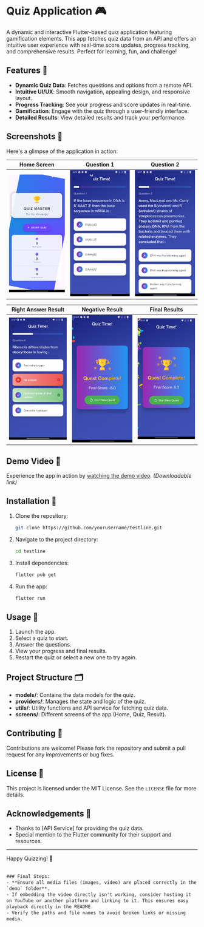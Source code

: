 # Quiz Application 🎮

A dynamic and interactive Flutter-based quiz application featuring gamification elements. This app fetches quiz data from an API and offers an intuitive user experience with real-time score updates, progress tracking, and comprehensive results. Perfect for learning, fun, and challenge!

## Features 🌟

- **Dynamic Quiz Data**: Fetches questions and options from a remote API.
- **Intuitive UI/UX**: Smooth navigation, appealing design, and responsive layout.
- **Progress Tracking**: See your progress and score updates in real-time.
- **Gamification**: Engage with the quiz through a user-friendly interface.
- **Detailed Results**: View detailed results and track your performance.

## Screenshots 📸

Here's a glimpse of the application in action:

| Home Screen                  | Question 1                   | Question 2                   |
|------------------------------|------------------------------|------------------------------|
| ![Home Screen](demo/home.jpg) | ![Question 1](demo/q1.jpg)    | ![Question 2](demo/q2.jpg)    |

| Right Answer Result          | Negative Result              | Final Results                |
|------------------------------|------------------------------|------------------------------|
| ![Right Answer](demo/rw.jpg)  | ![Negative Result](demo/negresult.jpg) | ![Final Results](demo/result.jpg) |

## Demo Video 🎥

Experience the app in action by [watching the demo video](demo/demo.mp4). *(Downloadable link)*

## Installation 🚀

1. Clone the repository:
   ```bash
   git clone https://github.com/yourusername/testline.git
   ```
2. Navigate to the project directory:
   ```bash
   cd testline
   ```
3. Install dependencies:
   ```bash
   flutter pub get
   ```
4. Run the app:
   ```bash
   flutter run
   ```

## Usage 📖

1. Launch the app.
2. Select a quiz to start.
3. Answer the questions.
4. View your progress and final results.
5. Restart the quiz or select a new one to try again.

## Project Structure 🗂

- **models/**: Contains the data models for the quiz.
- **providers/**: Manages the state and logic of the quiz.
- **utils/**: Utility functions and API service for fetching quiz data.
- **screens/**: Different screens of the app (Home, Quiz, Result).

## Contributing 🤝

Contributions are welcome! Please fork the repository and submit a pull request for any improvements or bug fixes.

## License 📜

This project is licensed under the MIT License. See the `LICENSE` file for more details.

## Acknowledgements 🙌

- Thanks to [API Service] for providing the quiz data.
- Special mention to the Flutter community for their support and resources.

---

Happy Quizzing! 🧠
```

### Final Steps:
- **Ensure all media files (images, video) are placed correctly in the `demo` folder**.
- If embedding the video directly isn't working, consider hosting it on YouTube or another platform and linking to it. This ensures easy playback directly in the README.
- Verify the paths and file names to avoid broken links or missing media.
